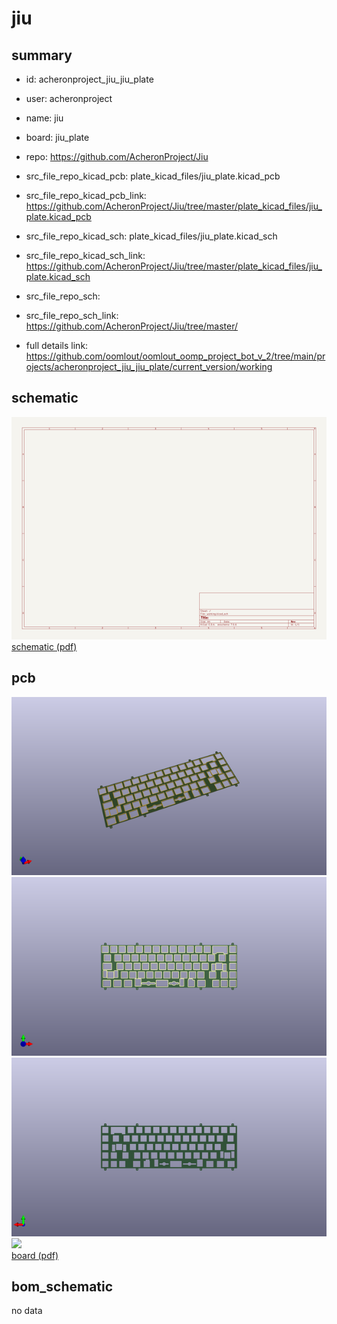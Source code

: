 # jiu
 
## summary 
* id: acheronproject_jiu_jiu_plate
* user: acheronproject
* name: jiu
* board: jiu_plate
* repo: https://github.com/AcheronProject/Jiu
* src_file_repo_kicad_pcb: plate_kicad_files/jiu_plate.kicad_pcb
* src_file_repo_kicad_pcb_link: https://github.com/AcheronProject/Jiu/tree/master/plate_kicad_files/jiu_plate.kicad_pcb
* src_file_repo_kicad_sch: plate_kicad_files/jiu_plate.kicad_sch
* src_file_repo_kicad_sch_link: https://github.com/AcheronProject/Jiu/tree/master/plate_kicad_files/jiu_plate.kicad_sch

* src_file_repo_sch: 
* src_file_repo_sch_link: https://github.com/AcheronProject/Jiu/tree/master/
* full details link: https://github.com/oomlout/oomlout_oomp_project_bot_v_2/tree/main/projects/acheronproject_jiu_jiu_plate/current_version/working  

## schematic  
![](working_schematic_600.png)  
[schematic (pdf)](working_schematic.pdf)  

## pcb  
![](working_3d_600.png) 
![](working_3d_front_600.png)  
![](working_3d_back_600.png)  
![](working_600.png)  
[board (pdf)](working.pdf)  


## bom_schematic
no data


